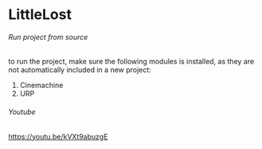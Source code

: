 # LittleLost


###### Run project from source
to run the project, make sure the following modules is installed, as they are not automatically included in a new project:

1. Cinemachine
2. URP


###### Youtube
https://youtu.be/kVXt9abuzgE
